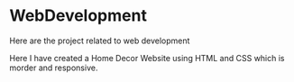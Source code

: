 # WebDevelopment
Here are the project related to web development 

Here I have created a Home Decor Website using HTML and CSS which is morder and responsive.
